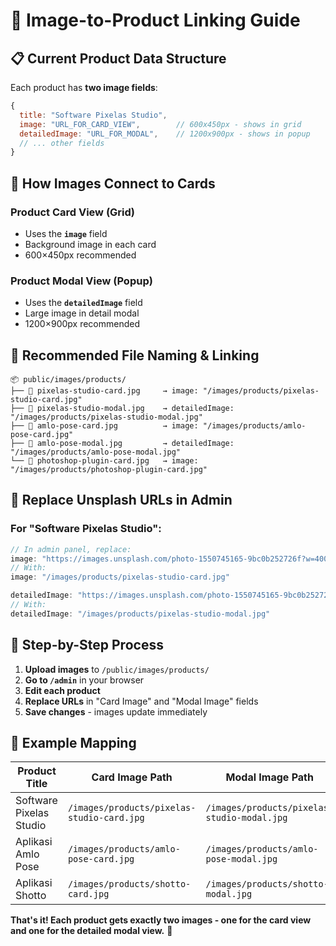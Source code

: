 # 🎴 Image-to-Product Linking Guide

## 📋 Current Product Data Structure

Each product has **two image fields**:

```javascript
{
  title: "Software Pixelas Studio",
  image: "URL_FOR_CARD_VIEW",        // 600x450px - shows in grid
  detailedImage: "URL_FOR_MODAL",    // 1200x900px - shows in popup
  // ... other fields
}
```

## 🔗 How Images Connect to Cards

### **Product Card View** (Grid)
- Uses the **`image`** field
- Background image in each card
- 600×450px recommended

### **Product Modal View** (Popup)
- Uses the **`detailedImage`** field  
- Large image in detail modal
- 1200×900px recommended

## 📁 Recommended File Naming & Linking

```
📦 public/images/products/
├── 📄 pixelas-studio-card.jpg     → image: "/images/products/pixelas-studio-card.jpg"
├── 📄 pixelas-studio-modal.jpg    → detailedImage: "/images/products/pixelas-studio-modal.jpg"
├── 📄 amlo-pose-card.jpg          → image: "/images/products/amlo-pose-card.jpg"
├── 📄 amlo-pose-modal.jpg         → detailedImage: "/images/products/amlo-pose-modal.jpg"
└── 📄 photoshop-plugin-card.jpg   → image: "/images/products/photoshop-plugin-card.jpg"
```

## 🔄 Replace Unsplash URLs in Admin

### **For "Software Pixelas Studio":**
```javascript
// In admin panel, replace:
image: "https://images.unsplash.com/photo-1550745165-9bc0b252726f?w=400&h=300&fit=crop"
// With:
image: "/images/products/pixelas-studio-card.jpg"

detailedImage: "https://images.unsplash.com/photo-1550745165-9bc0b252726f?w=800&h=600&fit=crop"
// With:
detailedImage: "/images/products/pixelas-studio-modal.jpg"
```

## 📝 Step-by-Step Process

1. **Upload images** to `/public/images/products/`
2. **Go to `/admin`** in your browser
3. **Edit each product**
4. **Replace URLs** in "Card Image" and "Modal Image" fields
5. **Save changes** - images update immediately

## 🎯 Example Mapping

| Product Title | Card Image Path | Modal Image Path |
|---------------|----------------|------------------|
| Software Pixelas Studio | `/images/products/pixelas-studio-card.jpg` | `/images/products/pixelas-studio-modal.jpg` |
| Aplikasi Amlo Pose | `/images/products/amlo-pose-card.jpg` | `/images/products/amlo-pose-modal.jpg` |
| Aplikasi Shotto | `/images/products/shotto-card.jpg` | `/images/products/shotto-modal.jpg` |

**That's it! Each product gets exactly two images - one for the card view and one for the detailed modal view.** 🎨
